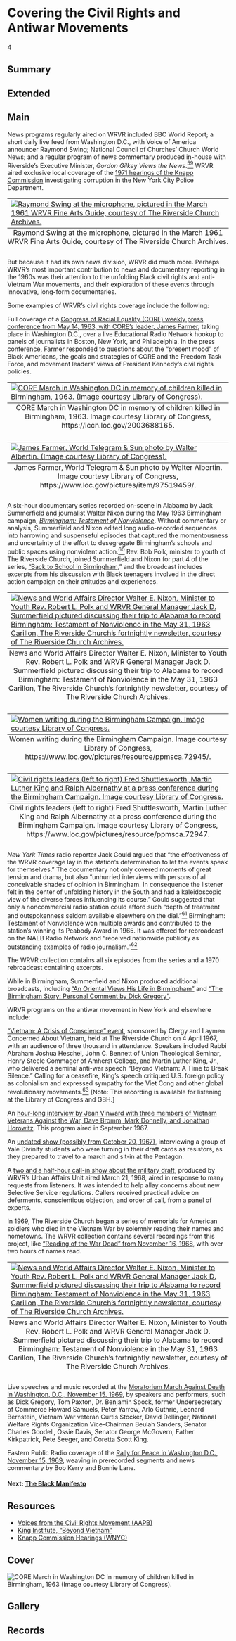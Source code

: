# Covering the Civil Rights and Antiwar Movements 

4

## Summary

## Extended

## Main

News programs regularly aired on WRVR included BBC World Report; a short daily live feed from Washington D.C., with Voice of America announcer Raymond Swing; National Council of Churches’ Church World News; and a regular program of news commentary produced in-house with Riverside’s Executive Minister, *Gordon Gilkey Views the News*.[<sup>59</sup>](/exhibits/wrvr/notes#59) WRVR aired exclusive local coverage of the [1971 hearings of the Knapp Commission](https://www.wnyc.org/story/knapp-commission-hearings-tape-7-102171-fifth-day/) investigating corruption in the New York City Police Department.

<table class="exhibit-image half-image">
<caption align="bottom" class="exhibit-caption">Raymond Swing at the microphone, pictured in the March 1961 WRVR Fine Arts Guide, courtesy of The Riverside Church Archives.</caption>
  <tr><td><a href="(https://s3.amazonaws.com/americanarchive.org/exhibits/16.+Raymond+Swing+at+the+microphone+with+text+page+6+of+WRVR+Fine+Arts+Guide+March+1961+CREDIT+The+Riverside+Church+Archives.png)" target="_blank"><img src="https://s3.amazonaws.com/americanarchive.org/exhibits/16.+Raymond+Swing+at+the+microphone+with+text+page+6+of+WRVR+Fine+Arts+Guide+March+1961+CREDIT+The+Riverside+Church+Archives.png" class="big-image" alt="Raymond Swing at the microphone, pictured in the March 1961 WRVR Fine Arts Guide, courtesy of The Riverside Church Archives."/></a></td></tr>
</table> 

But because it had its own news division, WRVR did much more. Perhaps WRVR’s most important contribution to news and documentary reporting in the 1960s was their attention to the unfolding Black civil rights and anti-Vietnam War movements, and their exploration of these events through innovative, long-form documentaries. 

Some examples of WRVR’s civil rights coverage include the following: 

Full coverage of a [Congress of Racial Equality (CORE) weekly press conference from May 14, 1963, with CORE’s leader, James Farmer](https://americanarchive.org/catalog/cpb-aacip-528-tm71v5ct9b), taking place in Washington D.C., over a live Educational Radio Network hookup to panels of journalists in Boston, New York, and Philadelphia. In the press conference, Farmer responded to questions about the “present mood” of Black Americans, the goals and strategies of CORE and the Freedom Task Force, and movement leaders’ views of President Kennedy’s civil rights policies. 

<table class="exhibit-image half-image">
<caption align="bottom" class="exhibit-caption">CORE March in Washington DC in memory of children killed in Birmingham, 1963. Image courtesy Library of Congress, https://lccn.loc.gov/2003688165.</caption>
  <tr><td><a href="(https://s3.amazonaws.com/americanarchive.org/exhibits/20-wrvr-coremarch-edited.jpg)" target="_blank"><img src="https://s3.amazonaws.com/americanarchive.org/exhibits/20-wrvr-coremarch-edited.jpg" class="big-image" alt="CORE March in Washington DC in memory of children killed in Birmingham, 1963. (Image courtesy Library of Congress)."/></a></td></tr>
</table> 

<table class="exhibit-image half-image">
<caption align="bottom" class="exhibit-caption">James Farmer, World Telegram & Sun photo by Walter Albertin. Image courtesy Library of Congress, https://www.loc.gov/pictures/item/97519459/.</caption>
  <tr><td><a href="(https://s3.amazonaws.com/americanarchive.org/exhibits/james-farmer.jpg)" target="_blank"><img src="https://s3.amazonaws.com/americanarchive.org/exhibits/james-farmer.jpg" class="big-image" alt="James Farmer, World Telegram & Sun photo by Walter Albertin. (Image courtesy Library of Congress)."/></a></td></tr>
</table> 

A six-hour documentary series recorded on-scene in Alabama by Jack Summerfield and journalist Walter Nixon during the May 1963 Birmingham campaign, [*Birmingham: Testament of Nonviolence*](https://americanarchive.org/catalog?f%5Bseries_titles%5D%5B%5D=Birmingham%3A+Testament+of+Nonviolence&f[access_types][]=online). Without commentary or analysis, Summerfield and Nixon edited long audio-recorded sequences into harrowing and suspenseful episodes that captured the momentousness and uncertainty of the effort to desegregate Birmingham’s schools and public spaces using nonviolent action.[<sup>60</sup>](/exhibits/wrvr/notes#60) Rev. Bob Polk, minister to youth of The Riverside Church, joined Summerfield and Nixon for part 4 of the series, [“Back to School in Birmingham](https://americanarchive.org/catalog?f%5Bepisode_titles%5D%5B%5D=Back+to+School+in+Birmingham&f[access_types][]=online),” and the broadcast includes excerpts from his discussion with Black teenagers involved in the direct action campaign on their attitudes and experiences. 

<table class="exhibit-image half-image">
<caption align="bottom" class="exhibit-caption">News and World Affairs Director Walter E. Nixon, Minister to Youth Rev. Robert L. Polk and WRVR General Manager Jack D. Summerfield pictured discussing their trip to Alabama to record Birmingham: Testament of Nonviolence in the May 31, 1963 Carillon, The Riverside Church’s fortnightly newsletter, courtesy of The Riverside Church Archives.</caption>
  <tr><td><a href="(https://s3.amazonaws.com/americanarchive.org/exhibits/12.+News+and+World+Affairs+Director+Walter+E+Nixon%2C+Minister+to+Youth+Rev.+Robert+L+Polk+and+WRVR+General+Manager+Jack+D+Summerfield+discuss+trip+to+Birmingham+May+31+1963+Carillon+newsletter+CREDIT+The+Riverside+Church+Archives.png)" target="_blank"><img src="https://s3.amazonaws.com/americanarchive.org/exhibits/12.+News+and+World+Affairs+Director+Walter+E+Nixon%2C+Minister+to+Youth+Rev.+Robert+L+Polk+and+WRVR+General+Manager+Jack+D+Summerfield+discuss+trip+to+Birmingham+May+31+1963+Carillon+newsletter+CREDIT+The+Riverside+Church+Archives.png" class="big-image" alt="News and World Affairs Director Walter E. Nixon, Minister to Youth Rev. Robert L. Polk and WRVR General Manager Jack D. Summerfield pictured discussing their trip to Alabama to record Birmingham: Testament of Nonviolence in the May 31, 1963 Carillon, The Riverside Church’s fortnightly newsletter, courtesy of The Riverside Church Archives."/></a></td></tr>
</table>

<table class="exhibit-image half-image">
<caption align="bottom" class="exhibit-caption">Women writing during the Birmingham Campaign. Image courtesy Library of Congress, https://www.loc.gov/pictures/resource/ppmsca.72945/.</caption>
  <tr><td><a href="(https://s3.amazonaws.com/americanarchive.org/exhibits/birminghamcampaign.jpg)" target="_blank"><img src="https://s3.amazonaws.com/americanarchive.org/exhibits/birminghamcampaign.jpg" class="big-image" alt="Women writing during the Birmingham Campaign. Image courtesy Library of Congress."/></a></td></tr>
</table> 

<table class="exhibit-image half-image">
<caption align="bottom" class="exhibit-caption">Civil rights leaders (left to right) Fred Shuttlesworth, Martin Luther King and Ralph Albernathy at a press conference during the Birmingham Campaign. Image courtesy Library of Congress, https://www.loc.gov/pictures/resource/ppmsca.72947.</caption>
  <tr><td><a href="(https://s3.amazonaws.com/americanarchive.org/exhibits/birminghamcampaign3leaders.jpg)" target="_blank"><img src="https://s3.amazonaws.com/americanarchive.org/exhibits/birminghamcampaign3leaders.jpg" class="big-image" alt="Civil rights leaders (left to right) Fred Shuttlesworth, Martin Luther King and Ralph Albernathy at a press conference during the Birmingham Campaign. Image courtesy Library of Congress."/></a></td></tr>
</table> 

*New York Times* radio reporter Jack Gould argued that “the effectiveness of the WRVR coverage lay in the station’s determination to let the events speak for themselves.” The documentary not only covered moments of great tension and drama, but also “unhurried interviews with persons of all conceivable shades of opinion in Birmingham. In consequence the listener felt in the center of unfolding history in the South and had a kaleidoscopic view of the diverse forces influencing its course.” Gould suggested that only a noncommercial radio station could afford such “depth of treatment and outspokenness seldom available elsewhere on the dial.”[<sup>61</sup>](/exhibits/wrvr/notes#61) Birmingham: Testament of Nonviolence won multiple awards and contributed to the station’s winning its Peabody Award in 1965. It was offered for rebroadcast on the NAEB Radio Network and “received nationwide publicity as outstanding examples of radio journalism.”[<sup>62</sup>](/exhibits/wrvr/notes#62)  

The WRVR collection contains all six episodes from the series and a 1970 rebroadcast containing excerpts. 

While in Birmingham, Summerfield and Nixon produced additional broadcasts, including [“An Oriental Views His Life in Birmingham”](https://americanarchive.org/catalog/cpb-aacip-528-2b8v980q2n) and [“The Birmingham Story: Personal Comment by Dick Gregory”](https://americanarchive.org/catalog/cpb-aacip-500-k06x1t2j).

WRVR programs on the antiwar movement in New York and elsewhere include: 

[“Vietnam: A Crisis of Conscience” event](https://americanarchive.org/catalog/cpb-aacip-528-9w08w3971q), sponsored by Clergy and Laymen Concerned About Vietnam, held at The Riverside Church on 4 April 1967, with an audience of three thousand in attendance. Speakers included Rabbi Abraham Joshua Heschel, John C. Bennett of Union Theological Seminar, Henry Steele Commager of Amherst College, and Martin Luther King, Jr., who delivered a seminal anti-war speech “Beyond Vietnam: A Time to Break Silence.” Calling for a ceasefire, King’s speech critiqued U.S. foreign policy as colonialism and expressed sympathy for the Viet Cong and other global revolutionary movements.[<sup>63</sup>](/exhibits/latino-empowerment/notes#63) [Note: This recording is available for listening at the Library of Congress and GBH.]

An [hour-long interview by Jean Vinward with three members of Vietnam Veterans Against the War, Dave Bromm, Mark Donnelly, and Jonathan Horowitz](https://americanarchive.org/catalog/cpb-aacip-528-0c4sj1bn9r). This program aired in September 1967.

An [undated show (possibly from October 20, 1967)](https://americanarchive.org/catalog/cpb-aacip-528-nv9959dj9c), interviewing a group of Yale Divinity students who were turning in their draft cards as resistors, as they prepared to travel to a march and sit-in at the Pentagon.

A [two and a half-hour call-in show about the military draft](https://americanarchive.org/catalog/cpb-aacip-528-707wm14t97), produced by WRVR’s Urban Affairs Unit aired March 21, 1968, aired in response to many requests from listeners. It was intended to help allay concerns about new Selective Service regulations. Callers received practical advice on deferments, conscientious objection, and order of call, from a panel of experts.

In 1969, The Riverside Church began a series of memorials for American soldiers who died in the Vietnam War by solemnly reading their names and hometowns. The WRVR collection contains several recordings from this project, like [“Reading of the War Dead” from November 16, 1968](https://americanarchive.org/catalog/cpb-aacip-528-h98z893k51), with over two hours of names read.

<table class="exhibit-image half-image">
<caption align="bottom" class="exhibit-caption">News and World Affairs Director Walter E. Nixon, Minister to Youth Rev. Robert L. Polk and WRVR General Manager Jack D. Summerfield pictured discussing their trip to Alabama to record Birmingham: Testament of Nonviolence in the May 31, 1963 Carillon, The Riverside Church’s fortnightly newsletter, courtesy of The Riverside Church Archives.</caption>
  <tr><td><a href="(https://s3.amazonaws.com/americanarchive.org/exhibits/12.+News+and+World+Affairs+Director+Walter+E+Nixon%2C+Minister+to+Youth+Rev.+Robert+L+Polk+and+WRVR+General+Manager+Jack+D+Summerfield+discuss+trip+to+Birmingham+May+31+1963+Carillon+newsletter+CREDIT+The+Riverside+Church+Archives.png)" target="_blank"><img src="https://s3.amazonaws.com/americanarchive.org/exhibits/12.+News+and+World+Affairs+Director+Walter+E+Nixon%2C+Minister+to+Youth+Rev.+Robert+L+Polk+and+WRVR+General+Manager+Jack+D+Summerfield+discuss+trip+to+Birmingham+May+31+1963+Carillon+newsletter+CREDIT+The+Riverside+Church+Archives.png" class="big-image" alt="News and World Affairs Director Walter E. Nixon, Minister to Youth Rev. Robert L. Polk and WRVR General Manager Jack D. Summerfield pictured discussing their trip to Alabama to record Birmingham: Testament of Nonviolence in the May 31, 1963 Carillon, The Riverside Church’s fortnightly newsletter, courtesy of The Riverside Church Archives."/></a></td></tr>
</table>

Live speeches and music recorded at the [Moratorium March Against Death in Washington, D.C., November 15, 1969](https://americanarchive.org/catalog/cpb-aacip-528-jd4pk0878t), by speakers and performers, such as Dick Gregory, Tom Paxton, Dr. Benjamin Spock, former Undersecretary of Commerce Howard Samuels, Peter Yarrow, Arlo Guthrie, Leonard Bernstein, Vietnam War veteran Curtis Stocker, David Dellinger, National Welfare Rights Organization Vice-Chairman Beulah Sanders, Senator Charles Goodell, Ossie Davis, Senator George McGovern, Father Kirkpatrick, Pete Seeger, and Coretta Scott King.

Eastern Public Radio coverage of the [Rally for Peace in Washington D.C., November 15, 1969](https://americanarchive.org/catalog/cpb-aacip-528-599z03078m), weaving in prerecorded segments and news commentary by Bob Kerry and Bonnie Lane.

#### Next: [The Black Manifesto](/exhibits/wrvr/5-black-manifesto)

## Resources

- [Voices from the Civil Rights Movement (AAPB)](https://americanarchive.org/exhibits/civil-rights)
- [King Institute, “Beyond Vietnam”](https://kinginstitute.stanford.edu/encyclopedia/beyond-vietnam)
- [Knapp Commission Hearings (WNYC)](https://www.wnyc.org/series/knapp-commission-hearings)

## Cover
  <img title="Cover Image" alt="CORE March in Washington DC in memory of children killed in Birmingham, 1963 (Image courtesy Library of Congress)." src="https://s3.amazonaws.com/americanarchive.org/exhibits/20-wrvr-coremarch-edited.jpg">

## Gallery

## Records

